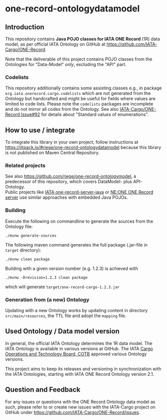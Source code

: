 # one-record-ontologydatamodel

## Introduction

This repository contains **Java POJO classes for IATA ONE Record** (1R) data model, as per
official IATA Ontology on GitHub at https://github.com/IATA-Cargo/ONE-Record.

Note that the deliverable of this project contains POJO classes from the
Ontologies for "Data-Model" _only_, excluding the "API" part.

### Codelists
This repository additionally contains some assisting classes e.g.,
in package `org.iata.onerecord.cargo.codelists` which are not generated from the
Ontology but handcrafted and might be useful for fields where values are limited 
to code lists. 
Please note the `codelists` packages are incomplete and do not  mirror all 
codes from the Ontology.
See also [IATA-Cargo/ONE-Record Issue#92](https://github.com/IATA-Cargo/ONE-Record/issues/92) for details about
"Standard values of enumerations".

## How to use / integrate

To integrate this library in your own project, follow instructions at
https://jitpack.io/#riege/one-record-ontologydatamodel because this library 
is not published on Maven Central Repository. 

<!-- https://github.com/riege/one-record-converter used -->

### Related projects

See also https://github.com/riege/one-record-ontologymodel, a predecessor of 
this repository, which covers DataModel- plus API-Ontology.
<br>
Public projects like [IATA one-record-server-java](https://github.com/IATA-Cargo/one-record-server-java)
or [NE:ONE ONE Record server](https://git.openlogisticsfoundation.org/digital-air-cargo/ne-one)
use similar approaches with embedded Java POJOs.

### Building

Execute the following on commandline to generate the sources from the Ontology file:

    ./mvnw generate-sources

The following maven command generates the full package (.jar-file in `target` directory):

    ./mvnw clean package

Building with a given version number (e.g. 1.2.3) is achieved with

    ./mvnw -Drevision=1.2.3 clean package

which will generate `target/one-record-cargo-1.2.3.jar`

### Generation from (a new) Ontology

Updating with a new Ontology works by updating content in directory `src/main/resources`, the TTL file and adopt the `mapping` file.

## Used Ontology / Data model version

In general, the official IATA Ontology determines the 1R data model.  The IATA Ontology is available in various versions at GitHub.
The IATA [Cargo Operations and Technology Board, COTB](https://www.iata.org/en/programs/workgroups/cotb)
approved various Ontology versions.

This project aims to keep its releases and versioning in synchronization with the IATA Ontologies, starting with IATA ONE Record Ontology version 2.1.
<!--
| IATA Ontology version / endorsement                                                                           | ONE.Record Ontology-Model Library version   |
|---------------------------------------------------------------------------------------------------------------|---------------------------------------------|
| 2.1.x / [2022-Dec](https://github.com/IATA-Cargo/ONE-Record/tree/master/December-2022-standard)               | 2.1.x see [2.1.3](../../releases/tag/2.1.3) |
-->

## Question and Feedback

For any issues or questions with the ONE Record Ontology data model as such,
please refer to or create new issues with the IATA-Cargo project on GitHub under
https://github.com/IATA-Cargo/ONE-Record/issues.

